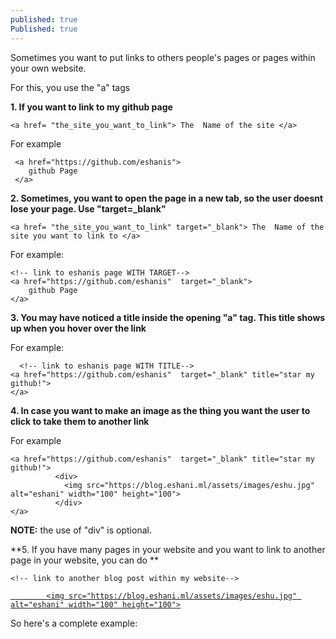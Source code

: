 ```yaml
---
published: true
Published: true
---
```

Sometimes you want to put links to others people's pages or pages within your own website.

For this, you use the "a" tags

**1. If you want to link to my github page**
```
<a href= "the_site_you_want_to_link"> The  Name of the site </a>
```

For example
```
 <a href="https://github.com/eshanis">  
    github Page      
 </a>
```

**2. Sometimes, you want to open the page in a new tab, so the user doesnt lose your page. Use "target=_blank"**
```
<a href= "the_site_you_want_to_link" target="_blank"> The  Name of the site you want to link to </a>
```

For example:
```
<!-- link to eshanis page WITH TARGET-->
<a href="https://github.com/eshanis"  target="_blank">      
	github Page       
</a>
```

**3. You may have noticed a title inside the opening "a" tag. This title shows up when you hover over the link**

For example:
```
  <!-- link to eshanis page WITH TITLE-->
<a href="https://github.com/eshanis"  target="_blank" title="star my github!">
</a>       
```


**4. In case you want to make an image as the thing you want the user to click to take them to another link**

For example
```
<a href="https://github.com/eshanis"  target="_blank" title="star my github!">
          <div>
            <img src="https://blog.eshani.ml/assets/images/eshu.jpg" alt="eshani" width="100" height="100">
          </div>      
</a>

```

**NOTE:** the use of "div" is optional.


**5. If you have many pages in your website and you want to link to another page in your website, you can do **
```
<!-- link to another blog post within my website-->

```
<a href="html-tutorial1"  target="_blank" title="star my github!">
      
            <img src="https://blog.eshani.ml/assets/images/eshu.jpg" alt="eshani" width="100" height="100">
                
</a>

So here's a complete example: 

